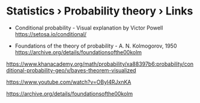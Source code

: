 # Statistics › Probability theory › Links

* Conditional probability - Visual explanation by Victor Powell
https://setosa.io/conditional/

* Foundations of the theory of probability - A. N. Kolmogorov, 1950
https://archive.org/details/foundationsofthe00kolm

https://www.khanacademy.org/math/probability/xa88397b6:probability/conditional-probability-geo/v/bayes-theorem-visualized

https://www.youtube.com/watch?v=OByl4RJxnKA

https://archive.org/details/foundationsofthe00kolm
